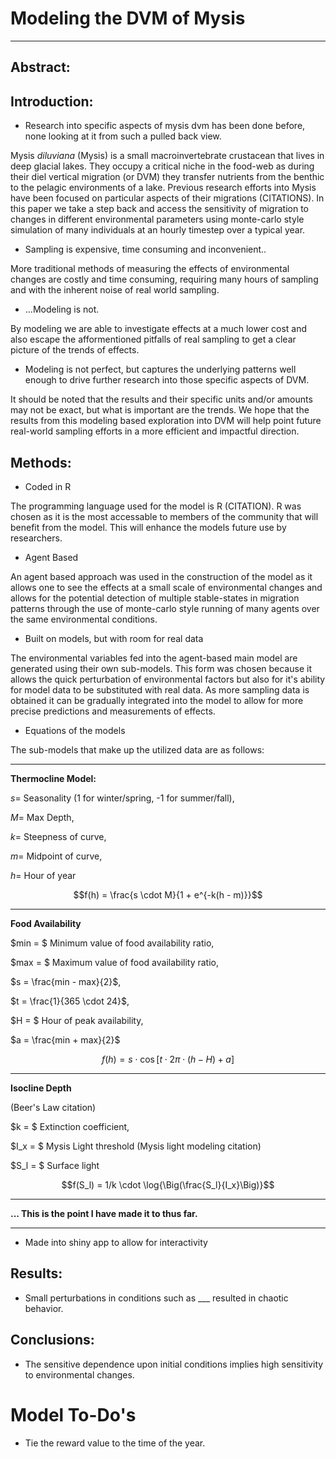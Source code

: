 # Modeling the DVM of Mysis
---


## Abstract:

## Introduction:
- Research into specific aspects of mysis dvm has been done before, none looking at it from such a pulled back view. 

Mysis _diluviana_ (Mysis) is a small macroinvertebrate crustacean that lives in deep glacial lakes. They occupy a critical niche in the food-web as during their diel vertical migration (or DVM) they transfer nutrients from the benthic to the pelagic environments of a lake. Previous research efforts into Mysis have been focused on particular aspects of their migrations (CITATIONS). In this paper we take a step back and access the sensitivity of migration to changes in different environmental parameters using monte-carlo style simulation of many individuals at an hourly timestep over a typical year. 

- Sampling is expensive, time consuming and inconvenient..

More traditional methods of measuring the effects of environmental changes are costly and time consuming, requiring many hours of sampling and with the inherent noise of real world sampling. 

- ...Modeling is not. 

By modeling we are able to investigate effects at a much lower cost and also escape the afformentioned pitfalls of real sampling to get a clear picture of the trends of effects. 


- Modeling is not perfect, but captures the underlying patterns well enough to drive further research into those specific aspects of DVM. 

It should be noted that the results and their specific units and/or amounts may not be exact, but what is important are the trends. We hope that the results from this modeling based exploration into DVM will help point future real-world sampling efforts in a more efficient and impactful direction. 


## Methods:

- Coded in R

The programming language used for the model is R (CITATION). R was chosen as it is the most accessable to members of the community that will benefit from the model. This will enhance the models future use by researchers. 

- Agent Based

An agent based approach was used in the construction of the model as it allows one to see the effects at a small scale of environmental changes and allows for the potential detection of multiple stable-states in migration patterns through the use of monte-carlo style running of many agents over the same environmental conditions. 

- Built on models, but with room for real data

The environmental variables fed into the agent-based main model are generated using their own sub-models. This form was chosen because it allows the quick perturbation of environmental factors but also for it's ability for model data to be substituted with real data. As more sampling data is obtained it can be gradually integrated into the model to allow for more precise predictions and measurements of effects. 

- Equations of the models

The sub-models that make up the utilized data are as follows: 

---

__Thermocline Model:__

$s =$ Seasonality (1 for winter/spring, -1 for summer/fall), 

$M =$ Max Depth,

$k =$ Steepness of curve,

$m =$ Midpoint of curve,

$h =$ Hour of year

$$f(h) = \frac{s \cdot M}{1 + e^{-k(h - m)}}$$

---

__Food Availability__

$min = $ Minimum value of food availability ratio,

$max = $ Maximum value of food availability ratio, 

$s = \frac{min - max}{2}$, 

$t = \frac{1}{365 \cdot 24}$, 

$H = $ Hour of peak availability, 

$a = \frac{min + max}{2}$ 


$$f(h) = s \cdot \cos{[t  \cdot 2\pi \cdot (h - H) + a]}$$

---

__Isocline Depth__

(Beer's Law citation)

$k = $ Extinction coefficient, 

$I_x = $ Mysis Light threshold (Mysis light modeling citation)

$S_l = $ Surface light

$$f(S_l) = 1/k \cdot \log{\Big(\frac{S_l}{I_x}\Big)}$$

---



__... This is the point I have made it to thus far.__ 

---

- Made into shiny app to allow for interactivity 

## Results:

- Small perturbations in conditions such as ___ resulted in chaotic behavior. 

## Conclusions:

- The sensitive dependence upon initial conditions implies high sensitivity to environmental changes. 


# Model To-Do's

- Tie the reward value to the time of the year. 